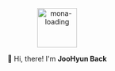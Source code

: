 <div align="center">

  <img alt="mona-loading" src="https://github.com/leegeunhyeok/leegeunhyeok/assets/26512984/d4af5032-1242-4b30-98e9-2e524ca2f273" width="80" />

  👋 Hi, there! I'm **JooHyun Back**
  
</div>
